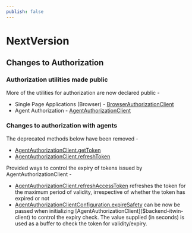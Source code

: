 ```yaml
---
publish: false
---
```

# NextVersion

## Changes to Authorization

### Authorization utilities made public

More of the utilities for authorization are now declared public -

- Single Page Applications (Browser) - [BrowserAuthorizationClient]($frontend-authorization-client)
- Agent Authorization - [AgentAuthorizationClient]($backend-itwin-client)

### Changes to authorization with agents

The deprecated methods below have been removed -

- [AgentAuthorizationClient.getToken]($backend-itwin-client)
- [AgentAuthorizationClient.refreshToken]($backend-itwin-client)

Provided ways to control the expiry of tokens issued by AgentAuthorizationClient -

- [AgentAuthorizationClient.refreshAccessToken]($backend-itwin-client) refreshes the token for the maximum period of validity, irrespective of whether the token has expired or not
- [AgentAuthorizationClientConfiguration.expireSafety]($backend-itwin-client) can be now be passed when initializing [AgentAuthorizationClient]($backend-itwin-client) to control the expiry check. The value supplied (in seconds) is used as a buffer to check the token for validity/expiry.
